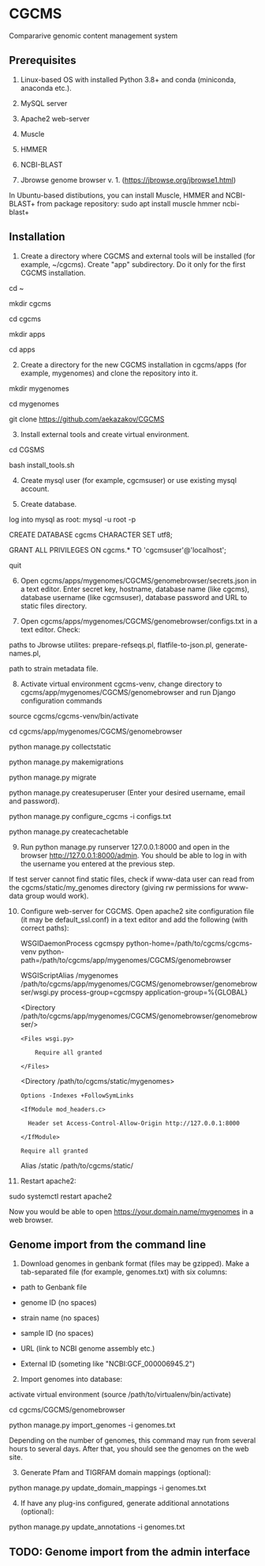 # CGCMS
Compararive genomic content management system

## Prerequisites

1. Linux-based OS with installed Python 3.8+ and conda (miniconda, anaconda etc.).

2. MySQL server

3. Apache2 web-server 

4. Muscle

5. HMMER

6. NCBI-BLAST

7. Jbrowse genome browser v. 1. (https://jbrowse.org/jbrowse1.html)

In Ubuntu-based distibutions, you can install Muscle, HMMER and NCBI-BLAST+ from package repository:
sudo apt install muscle hmmer ncbi-blast+


## Installation

1. Create a directory where CGCMS and external tools will be installed (for example, ~/cgcms). Create "app" subdirectory. Do it only for the first CGCMS installation.

cd ~

mkdir cgcms

cd cgcms

mkdir apps

cd apps


2. Create a directory for the new CGCMS installation in cgcms/apps (for example, mygenomes) and clone the repository into it.

mkdir mygenomes 

cd mygenomes

git clone https://github.com/aekazakov/CGCMS


3. Install external tools and create virtual environment.

cd CGSMS

bash install_tools.sh


4. Create mysql user (for example, cgcmsuser) or use existing mysql account.


5. Create database.

log into mysql as root: mysql -u root -p

CREATE DATABASE cgcms CHARACTER SET utf8;

GRANT ALL PRIVILEGES ON cgcms.* TO 'cgcmsuser'@'localhost';

quit


6. Open cgcms/apps/mygenomes/CGCMS/genomebrowser/secrets.json in a text editor. Enter secret key, hostname, database name (like cgcms), database username (like cgcmsuser), database password and URL to static files directory.


7. Open cgcms/apps/mygenomes/CGCMS/genomebrowser/configs.txt in a text editor. Check:

paths to Jbrowse utilites: prepare-refseqs.pl, flatfile-to-json.pl, generate-names.pl,

path to strain metadata file.


8. Activate virtual environment cgcms-venv, change directory to cgcms/app/mygenomes/CGCMS/genomebrowser and run Django configuration commands

source cgcms/cgcms-venv/bin/activate

cd cgcms/app/mygenomes/CGCMS/genomebrowser

python manage.py collectstatic

python manage.py makemigrations

python manage.py migrate

python manage.py createsuperuser (Enter your desired username, email and password).

python manage.py configure_cgcms -i configs.txt

python manage.py createcachetable


9. Run python manage.py runserver 127.0.0.1:8000 and open in the browser http://127.0.0.1:8000/admin. You should be able to log in with the username you entered at the previous step.

If test server cannot find static files, check if www-data user can read from the cgcms/static/my_genomes directory (giving rw permissions for www-data group would work).


10. Configure web-server for CGCMS. Open apache2 site configuration file (it may be default_ssl.conf) in a text editor and add the following (with correct paths):

	WSGIDaemonProcess cgcmspy python-home=/path/to/cgcms/cgcms-venv python-path=/path/to/cgcms/app/mygenomes/CGCMS/genomebrowser

	WSGIScriptAlias /mygenomes /path/to/cgcms/app/mygenomes/CGCMS/genomebrowser/genomebrowser/wsgi.py process-group=cgcmspy application-group=%{GLOBAL}

	<Directory /path/to/cgcms/app/mygenomes/CGCMS/genomebrowser/genomebrowser/>

	    <Files wsgi.py>

            Require all granted

	    </Files>

	</Directory>

	<Directory /path/to/cgcms/static/mygenomes>

		Options -Indexes +FollowSymLinks

		<IfModule mod_headers.c>

		  Header set Access-Control-Allow-Origin http://127.0.0.1:8000

		</IfModule>

		Require all granted

	</Directory>

	Alias /static /path/to/cgcms/static/

	

11. Restart apache2:

sudo systemctl restart apache2

Now you would be able to open https://your.domain.name/mygenomes in a web browser.


## Genome import from the command line

1. Download genomes in genbank format (files may be gzipped). Make a tab-separated file (for example, genomes.txt) with six columns:

- path to Genbank file

- genome ID (no spaces)

- strain name (no spaces)

- sample ID (no spaces)

- URL (link to NCBI genome assembly etc.)

- External ID (someting like "NCBI:GCF_000006945.2")


2. Import genomes into database:

activate virtual environment (source /path/to/virtualenv/bin/activate)

cd cgcms/CGCMS/genomebrowser

python manage.py import_genomes -i genomes.txt

Depending on the number of genomes, this command may run from several hours to several days. After that, you should see the genomes on the web site.


3. Generate Pfam and TIGRFAM domain mappings (optional):

python manage.py update_domain_mappings -i genomes.txt


4. If have any plug-ins configured, generate additional annotations (optional):

python manage.py update_annotations -i genomes.txt


## TODO: Genome import from the admin interface